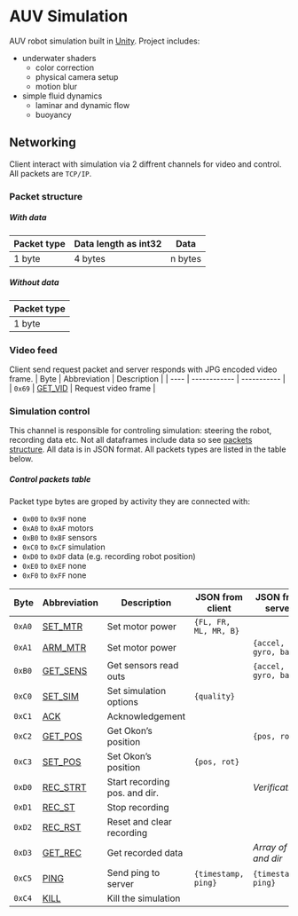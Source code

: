 # AUV Simulation
AUV robot simulation built in [Unity](https://unity.com/). Project includes:
- underwater shaders
    - color correction
    - physical camera setup
    - motion blur
- simple fluid dynamics
    - laminar and dynamic flow
    - buoyancy

## Networking
Client interact with simulation via 2 diffrent channels for video and control. All packets are `TCP/IP`.
### Packet structure
##### With data
| Packet type | Data length as int32 | Data |
| ----------- | -------------------- | ---- | 
| 1 byte | 4 bytes | n bytes |
##### Without data
| Packet type | 
| ----------- |
| 1 byte |

### Video feed
Client send request packet and server responds with JPG encoded video frame.
| Byte | Abbreviation | Description |
| ---- | ------------ | ----------- |
| `0x69` | [GET_VID](#set_mtr) | Request video frame |

### Simulation control
This channel is responsible for controling simulation: steering the robot, recording data etc. Not all dataframes include data so see [packets structure](#packet-structure). All data is in JSON format. All packets types are listed in the table below.
##### Control packets table
Packet type bytes are groped by activity they are connected with:
- `0x00` to `0x9F` none 
- `0xA0` to `0xAF` motors
- `0xB0` to `0xBF` sensors
- `0xC0` to `0xCF` simulation
- `0xD0` to `0xDF` data (e.g. recording robot position)
- `0xE0` to `0xEF` none
- `0xF0` to `0xFF` none

| Byte | Abbreviation | Description | JSON from client | JSON from server | Working |
| ---- | ------------ | ------------| ---------------- | ---------------- | ------- | 
| `0xA0` | [SET_MTR](#set_mtr) | Set motor power | ```{FL, FR, ML, MR, B}``` |  | Yes
| `0xA1` | [ARM_MTR](#ARM_MTR) | Set motor power |  | ```{accel, gyro, baro}``` | 
| `0xB0` | [GET_SENS](#GET_SENS)	| Get sensors read outs	|  | `{accel, gyro, baro}` |
| `0xC0` | [SET_SIM](#SET_SIM) | Set simulation options | `{quality}` |	 |
| `0xC1` | [ACK](#ACK) | Acknowledgement |  |  |
| `0xC2` | [GET_POS](#GET_POS) | Get Okon’s position |  | `{pos, rot}` | 
| `0xC3` | [SET_POS](#SET_POS) | Set Okon’s position |	`{pos, rot}` |  |
| `0xD0` | [REC_STRT](#REC_STRT) | Start recording pos. and dir. | | *Verification?*
| `0xD1` | [REC_ST](#REC_ST) | Stop recording | | |
| `0xD2` | [REC_RST](#_RST) | Reset and clear recording | | |
| `0xD3` | [GET_REC](#GET_REC) | Get recorded data | | *Array of pos and dir*
| `0xC5` | [PING](#PING) | Send ping to server |	`{timestamp, ping}` | `{timestamp, ping}`
| `0xC4` | [KILL](#KILL) | Kill the simulation |	| |




